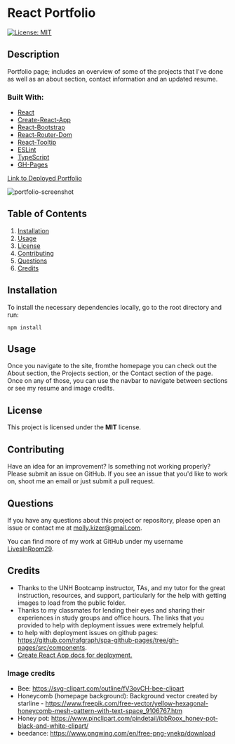 # React Portfolio
[![License: MIT](https://img.shields.io/badge/License-MIT-yellow.svg)](https://opensource.org/licenses/MIT)

## Description
Portfolio page; includes an overview of some of the projects that I've done as well as an about section, contact information and an updated resume.

### Built With:
* [React](https://reactjs.org/)
* [Create-React-App](https://create-react-app.dev/)
* [React-Bootstrap](https://www.npmjs.com/package/react-bootstrap)
* [React-Router-Dom](https://www.npmjs.com/package/react-router-dom)
* [React-Tooltip](https://www.npmjs.com/package/react-tooltip)
* [ESLint](https://eslint.org/)
* [TypeScript](https://www.typescriptlang.org/)
* [GH-Pages](https://www.npmjs.com/package/gh-pages)

[Link to Deployed Portfolio](https://livesinroom29.github.io/React_Portfolio/)

![portfolio-screenshot](https://user-images.githubusercontent.com/61219066/98762566-f0b67f00-23a5-11eb-930c-5e875d960bd4.jpg)

## Table of Contents
1. [Installation](#installation)
2. [Usage](#usage)
3. [License](#license)
4. [Contributing](#contributing)
5. [Questions](#questions)
6. [Credits](#credits)


## Installation
To install the necessary dependencies locally, go to the root directory and run:
```
npm install
```

## Usage
Once you navigate to the site, fromthe homepage you can check out the About section, the Projects section, or the Contact section of the page. Once on any of those, you can use the navbar to navigate between sections or see my resume and image credits.


## License
This project is licensed under the **MIT** license.


## Contributing
Have an idea for an improvement? Is something not working properly? Please submit an issue on GitHub. If you see an issue that you'd like to work on, shoot me an email or just submit a pull request.


## Questions
If you have any questions about this project or repository, please open an issue or contact me at [molly.kizer@gmail.com](mailto:molly.kizer@gmail.com).

You can find more of my work at GitHub under my username [LivesInRoom29](https://github.com/LivesInRoom29).


## Credits
* Thanks to the UNH Bootcamp instructor, TAs, and my tutor for the great instruction, resources, and support, particularly for the help with getting images to load from the public folder.
* Thanks to my classmates for lending their eyes and sharing their experiences in study groups and office hours. The links that you provided to help with deployment issues were extremely helpful.
* to help with deployment issues on github pages: https://github.com/rafgraph/spa-github-pages/tree/gh-pages/src/components.
* [Create React App docs for deployment.](https://create-react-app.dev/docs/deployment/#github-pages)

### Image credits
* Bee: https://svg-clipart.com/outline/fV3ovCH-bee-clipart
* Honeycomb (homepage background): Background vector created by starline - https://www.freepik.com/free-vector/yellow-hexagonal-honeycomb-mesh-pattern-with-text-space_9106767.htm
* Honey pot: https://www.pinclipart.com/pindetail/ibbRoox_honey-pot-black-and-white-clipart/
* beedance: https://www.pngwing.com/en/free-png-ynekp/download
